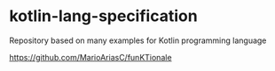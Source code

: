 # kotlin-lang-specification
Repository based on many examples for Kotlin programming language

https://github.com/MarioAriasC/funKTionale

